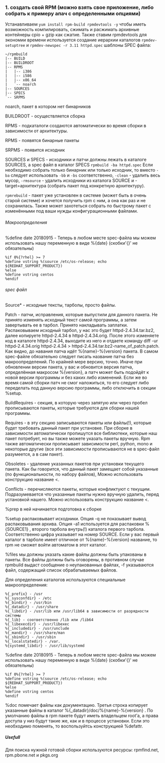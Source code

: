 ### 1. создать свой RPM (можно взять свое приложение, либо собрать к примеру апач с определенными опциями)
Устанавливаем `yum install rpm-build rpmdevtools -y` чтобы иметь возможность компилировать, сжимать и расжимать архивные контейнеры cpio + gzip как сжатие. Также ставим rpmdevtools для экономии времени используется создание иерархии каталогов `rpmdev-setuptree` и `rpmdev-newspec -r 3.11 httpd.spec` шаблоны SPEC файла:
```
~/rpmbuild
|-- BUILD
|-- BUILDROOT
|-- RPMS
|   |-- i386
|   |-- i586
|   |-- x86_64
|   `-- noarch
|-- SOURCES
|-- SPECS
`-- SRPMS
```
noarch, пакет в котором нет бинарников

BUILDROOT - осуществляется сборка

RPMS - подкаталоги создаются автоматически во время сборки в зависимости от архитектуры.

RPMS - появятся бинарные пакеты

SRPMS - появится исходник

SOURCES и SPECS - исходники и патчи должны лежать в каталоге SOURCES, а spec файл в каталог SPECS `rpmbuild -ba httpd.spec`
Если необходимо собрать только бинарник или только исходник, то вместо `-ba` следует использовать `-bb` и `-bs` соответственно, `-clean` - удалить весь мусор, `-rmsource` - удалить исходники из каталога SOURCE и -target=архитектура (собрать пакет под конкретную архитектуру).

`rpmrebuild` - пакет уже установлен в системе (может быть в очень старой системе) и хочется получить rpm с ним, а она как раз и не сохранилась. Также может захотеться собрать по быстрому пакет с изменёнными под ваши нужды конфигурационными файлами.
###### Макроопределения

%define date 20180915 - Теперь в любом месте spec-файла мы можем использовать нашу переменную в виде %{date} (скобки'{}' не обязательны)
```
%if 0%{?rhel} >= 7
%define vstring %(source /etc/os-release; echo ${REDHAT_SUPPORT_PRODUCT})
%else
%define vstring centos
%endif
```
###### spec файл
Source* - исходные тексты, тарболы, просто файлы.

Patch - патчи, исправления, которые выпустили для данного пакета. Не принято изменять исходный текст самой программы, а затем завертывать ее в тарбол. Принято накладывать заплатки. Распаковываем исходный тарбол, у нас это будет httpd-2.4.34.tar.bz2, далее копируете httpd-2.4.34 в httpd-2.4.34.orig. После этого изменяете код в каталоге httpd-2.4.34, выходите из него и отдаете команду diff -ur httpd-2.4.34.orig httpd-2.4.34 > httpd-2.4.34.tar.bz2-name_of_patch.patch. Как видно, до навания патча идёт %{name}-%{version} пакета. В самом spec-файле обязательно следует писать название патча без макроопределений. По крайней мере версию, точно. Иначе при обновлении версии пакета, у вас и обновится версия патча, определённая макросом %{version}, а патч может быть подойдёт к новой версии программы и без каких либо изменений. Если же во время самой сборки патч не смог наложиться, то его следует либо переделать под данную версию программы, либо отключить в секции %setup.

BuildRequires - секция, в которую через запятую или через пробел прописываются пакеты, которые требуются для сборки нашей программы.

Requires - в эту секцию записываются пакеты или файлы(!), которые будет требовать данный пакет при установке. При сборке в зависимости автоматически пропишутся все библиотеки, которые наш пакет потребует, но вы также можете указать пакеты вручную. Rpm также автоматически прописывает зависимости perl, python, mono и некоторые другие (все эти зависимости прописываются не в spec-файл разумеется, а в сам пакет). 

Obsoletes - удаление указанных пакетов при установки текущего пакета. Как бы говорится, что данный пакет замещает собой указанные (по функциональности, по набору файлов), Можно использовать конструкцию название <.

Conflicts - перечисляются пакеты, которые конфликтуют с текущим. Подразумевается что указанные пакеты нужно вручную удалить, перед установкой нашего. Можно использовать конструкцию название <.

%prep в ней начинается подготовка к сборке

%setup распаковывает исходники. Опция -q не показывает вывод распаковывания архива. Опция -a1 используется для распаковки %{SOURCE1} , второго тарбола внутрь(!) каталога первого тарбола. Соответственно цифра указывает на номер SOURCE. Если у вас первый каталог в тарболе имеет отличное от %{name}-%{version} название, то rpm не сможет войти автоматом в этот каталог.

%files мы должны указать какие файлы должны быть упакованы в пакеты. Все файлы должны быть оговорены, в противном случае rpmbuild выдаст сообщение о неупакованных файлах, -f указываются файл, содержащий список обрабатываемых файлов.

Для определения каталогов используются специальные макроопределения:
```
%{_prefix} - /usr
%{_sysconfdir} - /etc
%{_bindir} - /usr/bin
%{_datadir} - /usr/share
%{_libdir} - /usr/lib или /usr/lib64 в зависимости от разрядности системы
%{_lib} - соответственно /lib или /lib64
%{_libexecdir} - /usr/libexec
%{_includedir} - /usr/unclude
%{_mandir} - /usr/share/man
%{_sbindir} - /usr/sbin
%{_localstatedir} - /var.
%{systemd_libdir} - /usr/lib/systemd
```
%define date 20180915 - Теперь в любом месте spec-файла мы можем использовать нашу переменную в виде %{date} (скобки'{}' не обязательны)
```
%if 0%{?rhel} >= 7
%define vstring %(source /etc/os-release; echo ${REDHAT_SUPPORT_PRODUCT})
%else
%define vstring centos
%endif
```
%doc помечает файлы как документацию. Третья строка копирует указанные файлы в каталог %{_datadir}/doc/%{name}-%{version} . По умолчанию файлы в rpm пакете будут иметь владельцем root’а, а права доступа у низ будут такие же, как и в процессе установки. Если это необходимо поменять, то воспользуйтсь конструкцией %defattr.

##### Usefull
Для поиска нужной готовой сборки используются ресурсы:
rpmfind.net, rpm.pbone.net и pkgs.org


